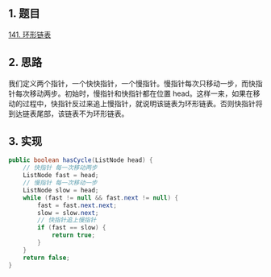 ## 1. 题目

[141. 环形链表](https://leetcode.cn/problems/linked-list-cycle/)

## 2. 思路

我们定义两个指针，一个快快指针，一个慢指针。慢指针每次只移动一步，而快指针每次移动两步。初始时，慢指针和快指针都在位置 head。这样一来，如果在移动的过程中，快指针反过来追上慢指针，就说明该链表为环形链表。否则快指针将到达链表尾部，该链表不为环形链表。

## 3. 实现

```java
public boolean hasCycle(ListNode head) {
    // 快指针 每一次移动两步
    ListNode fast = head;
    // 慢指针 每一次移动一步
    ListNode slow = head;
    while (fast != null && fast.next != null) {
        fast = fast.next.next;
        slow = slow.next;
        // 快指针追上慢指针
        if (fast == slow) {
            return true;
        }
    }
    return false;
}
```
